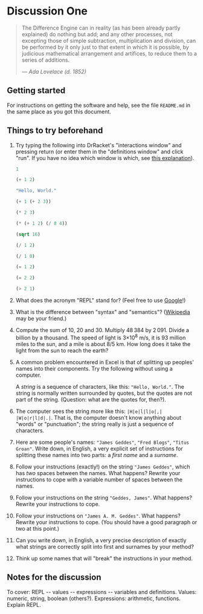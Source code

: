 
Discussion One
==============

> The Difference Engine can in reality (as has been already partly explained) do
> nothing but add; and any other processes, not excepting those of simple
> subtraction, multiplication and division, can be performed by it only just to
> that extent in which it is possible, by judicious mathematical arrangement and
> artifices, to reduce them to a series of additions.
> 
> — *Ada Lovelace (d. 1852)*


Getting started
---------------

For instructions on getting the software and help, see the file `README.md`
in the same place as you got this document.


Things to try beforehand
------------------------

1. Try typing the following into DrRacket's "interactions window" and pressing
   return (or enter them in the "definitions window" and click "run". If you
   have no idea which window is which, see [this explanation][DrRacket interface_essentials]).  
   
   [DrRacket interface_essentials]: http://docs.racket-lang.org/drracket/interface-essentials.html

	```scheme
	1
	```

	```scheme
	(+ 1 2)
	```
	
	```scheme
	"Hello, World."
	```
	
	```scheme
	(+ 1 (+ 2 3))
	```
	
	```scheme
	(* 2 3)
	```
	
	```scheme
	(* (+ 1 2) (/ 8 4))
	```
	
	```scheme
	(sqrt 16)
	```
	
	```scheme
	(/ 1 2)
	````
	
	```scheme
	(/ 1 0)
	```
	
	```scheme
	(= 1 2)
	```
	
	```scheme
	(= 2 2)
	```
	
	```scheme
	(> 2 1)
	```
		
2. What does the acronym "REPL" stand for? (Feel free to use
   [Google](http://www.google.com)!)

3. What is the difference between "syntax" and "semantics"? ([Wikipedia][] may
   be your friend.)

[Wikipedia]: http://www.wikipedia.org

4. Compute the sum of 10, 20 and 30. Multiply 48&thinsp;384 by
   2&thinsp;091. Divide a billion by a thousand. The speed of light is
   3&times;10<sup>8</sup> m/s, it is 93&nbsp;million miles to the sun, and a
   mile is about 8/5&nbsp;km. How long does it take the light from the sun to
   reach the earth?

5. A common problem encountered in Excel is that of splitting up peoples' names
   into their components. Try the following without using a computer.
   
   A _string_ is a sequence of characters, like this: `"Hello, World."`. The
   string is normally written surrounded by quotes, but the quotes are not part
   of the string. (Question: what are the quotes for, then?).
	
7. The computer sees the string more like this: `|H|e|l|l|o|,|
   |W|o|r|l|d|.|`. That is, the computer doesn't know anything about "words" or
   "punctuation"; the string really is just a sequence of characters.

8. Here are some people's names: `"James Geddes"`, `"Fred Blogs"`, `"Titus
   Groan"`. Write down, in English, a very explicit set of instructions for
   splitting these names into two parts: a _first name_ and a _surname_.

9. Follow your instructions (exactly!) on the string `"James Geddes"`, which has
   _two_ spaces between the names. What happens? Rewrite your instructions to
   cope with a variable number of spaces between the names.

10. Follow your instructions on the string `"Geddes, James"`. What happens?
	Rewrite your instructions to cope.

11. Follow your instructions on `"James A. M. Geddes"`. What happens? Rewrite
	your instructions to cope. (You should have a good paragraph or two at this
	point.)

12. Can you write down, in English, a very precise description of exactly what
	strings are correctly split into first and surnames by your method?

13. Think up some names that will "break" the instructions in your method.


Notes for the discussion
------------------------

To cover: REPL -- values -- expressions -- variables and definitions. Values:
numeric, string, boolean (others?). Expressions: arithmetic, functions.
Explain REPL.





